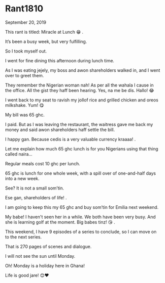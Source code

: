 # Rant1810


September 20, 2019

This rant is titled: Miracle at Lunch 😁
.

It’s been a busy week, but very fulfilling.

So I took myself out.

I went for fine dining this afternoon during lunch time.

As I was eating jejely, my boss and awon shareholders walked in, and I went over to greet them.

They remember the Nigerian woman nah! As per all the wahala I cause in the office. All the gist they haff been hearing. 
Yes, na me be dis. Hallo! 😂

I went back to my seat to ravish my jollof rice and grilled chicken and oreos milkshake. Yum! 😋

My bill was 65 ghc.

I paid. But as I was leaving the restaurant, the waitress gave me back my money and said awon shareholders haff settle the bill.

I happy gan. Because cedis is a very valuable currency kraaaa!
.

Let me explain how much 65 ghc lunch is for you Nigerians using that thing called naira…

Regular meals cost 10 ghc per lunch. 

65 ghc is lunch for one whole week, with a spill over of one-and-half days into a new week.

See? It is not a small som’tin.

Ese gan, shareholders of life!
.

I am going to keep this my 65 ghc and buy som’tin for Emilia next weekend.

My babe! I haven't seen her in a while. We both have been very busy. And she is learning golf at the moment. Big babes tinz! 😘
.

This weekend, I have 9 episodes of a series to conclude, so I can move on to the next series.

That is 270 pages of scenes and dialogue.

I will not see the sun until Monday.

Oh! Monday is a holiday here in Ghana!

Life is good jare! 😊❤